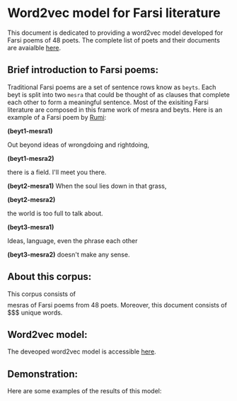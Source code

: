 # Word2vec model for Farsi literature

This document is dedicated to providing a word2vec model developed for Farsi poems of 48 poets. The complete list of poets and their documents are avaialble [here](https://github.com/amnghd/Persian_poems_corpus).

## Brief introduction to Farsi poems:

Traditional Farsi poems are a set of sentence rows know as ``beyts``. Each beyt is split into two ``mesra`` that could be thought of as clauses that complete each other to form a meaningful sentence.
Most of the exisiting Farsi literature are composed in this frame work of mesra and beyts. Here is an example of a Farsi poem by [Rumi](https://en.wikipedia.org/wiki/Rumi):

**(beyt1-mesra1)**

Out beyond ideas of wrongdoing and rightdoing,

**(beyt1-mesra2)**

there is a field.  I'll meet you there.

**(beyt2-mesra1)**
When the soul lies down in that grass,

**(beyt2-mesra2)**

the world is too full to talk about.

**(beyt3-mesra1)**

Ideas, language, even the phrase each other

**(beyt3-mesra2)**
doesn't make any sense.

## About this corpus:

This corpus consists of $$$$ mesras of Farsi poems from 48 poets. Moreover, this document consists of $$$ unique words.

## Word2vec model:

The deveoped word2vec model is accessible [here]().

## Demonstration:

Here are some examples of the results of this model:

